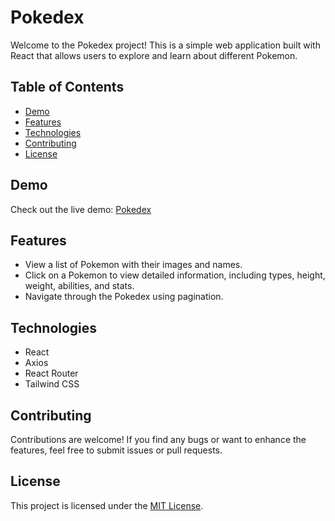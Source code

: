 # Pokedex

Welcome to the Pokedex project! This is a simple web application built with React that allows users to explore and learn about different Pokemon.

## Table of Contents

- [Demo](#demo)
- [Features](#features)
- [Technologies](#technologies)
- [Contributing](#contributing)
- [License](#license)

## Demo

Check out the live demo: [Pokedex](https://blaizans.github.io/pokedex)

## Features

- View a list of Pokemon with their images and names.
- Click on a Pokemon to view detailed information, including types, height, weight, abilities, and stats.
- Navigate through the Pokedex using pagination.

## Technologies

- React
- Axios
- React Router
- Tailwind CSS

## Contributing

Contributions are welcome! If you find any bugs or want to enhance the features, feel free to submit issues or pull requests.

## License

This project is licensed under the [MIT License](LICENSE).
